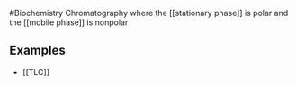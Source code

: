 #Biochemistry 
Chromatography where the [[stationary phase]] is polar and the [[mobile phase]] is nonpolar
## Examples
* [[TLC]]